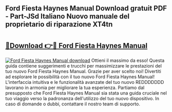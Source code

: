 ## Ford Fiesta Haynes Manual Download gratuit PDF - Part-JSd Italiano Nuovo manuale del proprietario di riparazione XT4tn

# <h2><a href="http://dfb62z9.blite.top/?on=Ford+Fiesta+Haynes+Manual">🔗Download 👉🔴 Ford Fiesta Haynes Manual</a></h2>

[![Ford Fiesta Haynes Manual download](https://i.imgur.com/lujVjoI.png)](http://dfb62z9.blite.top/?on=Ford+Fiesta+Haynes+Manual)
Ottieni il massimo da esso! Questa guida contiene suggerimenti e trucchi per massimizzare le prestazioni del tuo nuovo Ford Fiesta Haynes Manual. Grazie per aver scelto noi! Divertiti ad esplorare le possibilità con il tuo nuovo Ford Fiesta Haynes Manual! L'interfaccia intuitiva e le funzionalità avanzate del tuo nuovo REDDDDDDD lavorano in armonia per migliorare la tua esperienza. Partiamo dal presupposto che Ford Fiesta Haynes Manual sia stata una guida cruciale nel tuo viaggio verso la padronanza dell'utilizzo del tuo nuovo dispositivo. In caso di domande o dubbi, contattare il nostro team di supporto.
